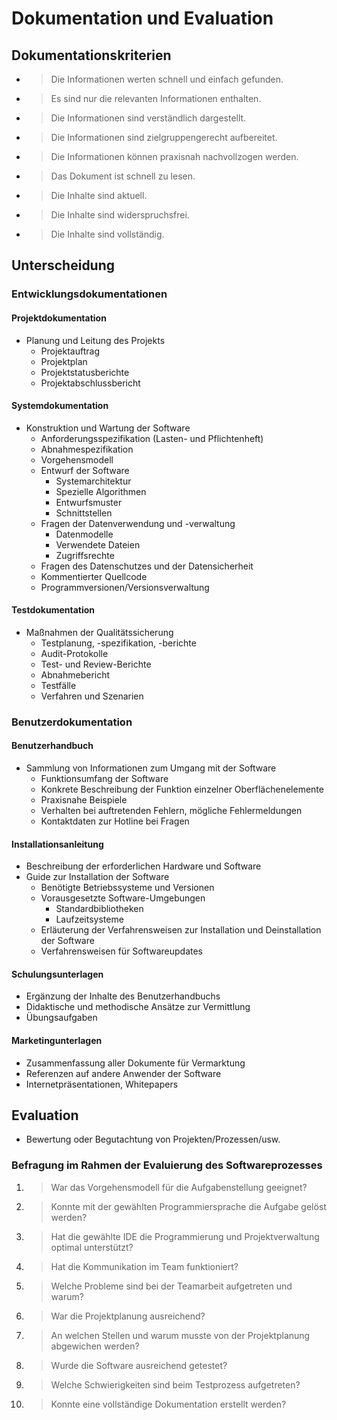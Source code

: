 # Dokumentation und Evaluation

## Dokumentationskriterien
- > Die Informationen werten schnell und einfach gefunden.
- > Es sind nur die relevanten Informationen enthalten.
- > Die Informationen sind verständlich dargestellt.
- > Die Informationen sind zielgruppengerecht aufbereitet.
- > Die Informationen können praxisnah nachvollzogen werden.
- > Das Dokument ist schnell zu lesen.
- > Die Inhalte sind aktuell.
- > Die Inhalte sind widerspruchsfrei.
- > Die Inhalte sind vollständig.
  
## Unterscheidung

### Entwicklungsdokumentationen

#### Projektdokumentation
- Planung und Leitung des Projekts
  - Projektauftrag
  - Projektplan
  - Projektstatusberichte
  - Projektabschlussbericht

#### Systemdokumentation
- Konstruktion und Wartung der Software
  - Anforderungsspezifikation (Lasten- und Pflichtenheft)
  - Abnahmespezifikation
  - Vorgehensmodell
  - Entwurf der Software
    - Systemarchitektur
    - Spezielle Algorithmen
    - Entwurfsmuster
    - Schnittstellen
  - Fragen der Datenverwendung und -verwaltung
    - Datenmodelle
    - Verwendete Dateien
    - Zugriffsrechte
  - Fragen des Datenschutzes und der Datensicherheit
  - Kommentierter Quellcode
  - Programmversionen/Versionsverwaltung
 
#### Testdokumentation
- Maßnahmen der Qualitätssicherung
  - Testplanung, -spezifikation, -berichte
  - Audit-Protokolle
  - Test- und Review-Berichte
  - Abnahmebericht
  - Testfälle
  - Verfahren und Szenarien
 
### Benutzerdokumentation

#### Benutzerhandbuch
- Sammlung von Informationen zum Umgang mit der Software
  - Funktionsumfang der Software
  - Konkrete Beschreibung der Funktion einzelner Oberflächenelemente
  - Praxisnahe Beispiele
  - Verhalten bei auftretenden Fehlern, mögliche Fehlermeldungen
  - Kontaktdaten zur Hotline bei Fragen
 
#### Installationsanleitung
- Beschreibung der erforderlichen Hardware und Software
- Guide zur Installation der Software
  - Benötigte Betriebssysteme und Versionen
  - Vorausgesetzte Software-Umgebungen
    - Standardbibliotheken
    - Laufzeitsysteme
  - Erläuterung der Verfahrensweisen zur Installation und Deinstallation der Software
  - Verfahrensweisen für Softwareupdates
 
#### Schulungsunterlagen
- Ergänzung der Inhalte des Benutzerhandbuchs
- Didaktische und methodische Ansätze zur Vermittlung
- Übungsaufgaben

#### Marketingunterlagen
- Zusammenfassung aller Dokumente für Vermarktung
- Referenzen auf andere Anwender der Software
- Internetpräsentationen, Whitepapers

## Evaluation
- Bewertung oder Begutachtung von Projekten/Prozessen/usw.

### Befragung im Rahmen der Evaluierung des Softwareprozesses
1.  > War das Vorgehensmodell für die Aufgabenstellung geeignet?
2.  > Konnte mit der gewählten Programmiersprache die Aufgabe gelöst werden?
3.  > Hat die gewählte IDE die Programmierung und Projektverwaltung optimal unterstützt?
4.  > Hat die Kommunikation im Team funktioniert?
5.  > Welche Probleme sind bei der Teamarbeit aufgetreten und warum?
6.  > War die Projektplanung ausreichend?
7.  > An welchen Stellen und warum musste von der Projektplanung abgewichen werden?
8.  > Wurde die Software ausreichend getestet?
9.  > Welche Schwierigkeiten sind beim Testprozess aufgetreten?
10. > Konnte eine vollständige Dokumentation erstellt werden?

